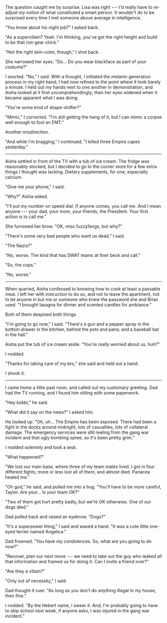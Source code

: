 The question caught me by surprise. Lisa was right --- I'd really have to re-adjust my notion of what
constituted a smart person. It wouldn't do to be surprised every time I met someone above average in
intelligence.

"You know about his night job?" I asked back.

"As a supervillain? Yeah. I'm thinking, you've got the right height and build to be that
riot-gear chick."

"Not the right skin-color, though," I shot back.

She narrowed her eyes. "Do... Do you wear blackface as part of your costume?"

I snorted. "No," I said. With a thought, I initiated the melanin generation process in my right hand; I
had now refined to the point where it took barely a minute. I held out my hands next to one another in demonstration,
and Aisha looked at it first uncomprehendingly; then her eyes widened when it became apparent what I was doing.

"You're some kind of shape-shifter?"

"Mimic," I corrected. "I'm still getting the hang of it, but I can mimic a corpse well enough to
fool an EMT." 

Another misdirection.

"And while I'm bragging," I continued, "I killed three Empire capes yesterday."

----

Aisha settled in front of the TV with a tub of ice cream. The fridge was reasonably stocked, but I decided to go to
the corner store for a few extra things I thought was lacking. Dietary supplements, for one; especially calcium.

"Give me your phone," I said.

"Why?" Aisha asked.

"I'll put my number on speed dial. If anyone comes, you call me. And I mean anyone --- your dad, your mom, your friends,
the President. Your first action is to call me."

She furrowed her brow. "OK, miss fuzzyfangs, but why?"

"There's some very bad people who want us dead," I said.

"The Nazis?"

"No, worse. The kind that has SWAT teams at their beck and call."

"So, the cops."

"No, worse."

----

When queried, Aisha confessed to knowing how to cook at least a passable meal. I left her with instruction to do
so, and not to leave the apartment, not to let anyone in but me or someone who knew the password
she and Brian used. "I brought lasagna for dinner and scented candles for ambiance."

Both of them despised both things.

"I'm going to go now," I said. "There's a gun and a pepper spray in the bottom drawer in the kitchen, behind the
pots and pans; and a baseball bat in the hall."

Aisha put the tub of ice cream aside. "You're really worried about us, huh?"

I nodded.

"Thanks for taking care of my bro," she said and held out a hand.

I shook it.

----

I came home a little past noon, and called out my customary greeting.
Dad had the TV running, and I found him sitting with some paperwork.

"Hey kiddo," he said.

"What did it say on the news?" I asked him.

He looked up. "Oh, uh... The Empire has been exposed. There had been a fight in the docks around midnight,
lots of casualties, lots of collateral damage. The emergency services were still reeling from the gang war incident
and that ugly bombing spree, so it's been pretty grim."

I nodded solemnly and took a seat.

"What happened?"

"We lost our main base, where three of my team mates lived.
I got in four different fights, more or less lost all of them, and almost died. Panacea healed me."

"Oh god," he said, and pulled me into a hug.
"You'll have to be more careful, Taylor. Are your... Is your team OK?"

"Two of them got hurt pretty badly, but we're OK otherwise. One of our dogs died."

Dad pulled back and raised an eyebrow. "Dogs?"

"It's a superpower thing," I said and waved a hand. "It was a cute little one-eyed terrier named Angelica."

Dad frowned. "You have my condolences. So, what are you going to do now?"

"Recover, plan our next move --- we need to take out the guy who leaked all that information and framed us for
doing it. Can I invite a friend over?"

"Are they a villain?"

"Only out of necessity," I said.

Dad thought it over. "As long as you don't do anything illegal in my house, then fine."

I nodded. "By the Hebert name, I swear it. And; I'm probably going to have to skip school next week,
if anyone asks, I was injured in the gang war incident."
